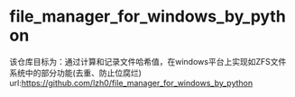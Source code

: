 # file_manager_for_windows_by_python
该仓库目标为：通过计算和记录文件哈希值，在windows平台上实现如ZFS文件系统中的部分功能(去重、防止位腐烂)
url:https://github.com/lzh0/file_manager_for_windows_by_python